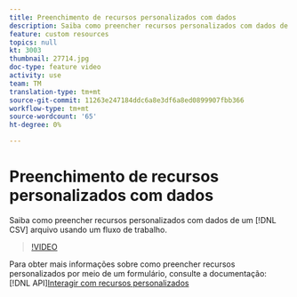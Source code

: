 ```yaml
---
title: Preenchimento de recursos personalizados com dados
description: Saiba como preencher recursos personalizados com dados de um arquivo CSV usando um fluxo de trabalho.
feature: custom resources
topics: null
kt: 3003
thumbnail: 27714.jpg
doc-type: feature video
activity: use
team: TM
translation-type: tm+mt
source-git-commit: 11263e247184ddc6a8e3df6a8ed0899907fbb366
workflow-type: tm+mt
source-wordcount: '65'
ht-degree: 0%

---
```



# Preenchimento de recursos personalizados com dados

Saiba como preencher recursos personalizados com dados de um [!DNL CSV] arquivo usando um fluxo de trabalho.

>[!VIDEO](https://video.tv.adobe.com/v/27714?quality=9)

Para obter mais informações sobre como preencher recursos personalizados por meio de um formulário, consulte a documentação: [!DNL API][Interagir com recursos personalizados](https://experienceleague.adobe.com/docs/campaign-standard/using/working-with-apis/interacting-with-custom-resources.html.)
